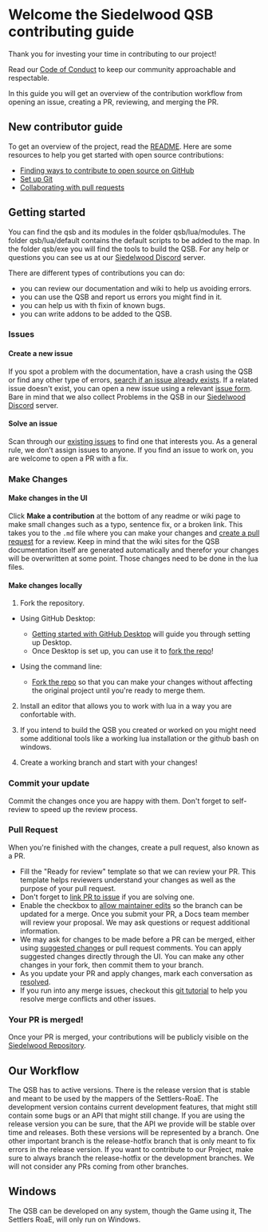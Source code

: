 # Welcome the Siedelwood QSB contributing guide

Thank you for investing your time in contributing to our project!

Read our [Code of Conduct](./CODE_OF_CONDUCT.md) to keep our community approachable and respectable.

In this guide you will get an overview of the contribution workflow from opening an issue, creating a PR, reviewing, and merging the PR.

## New contributor guide

To get an overview of the project, read the [README](README.md). Here are some resources to help you get started with open source contributions:

- [Finding ways to contribute to open source on GitHub](https://docs.github.com/en/get-started/exploring-projects-on-github/finding-ways-to-contribute-to-open-source-on-github)
- [Set up Git](https://docs.github.com/en/get-started/quickstart/set-up-git)
- [Collaborating with pull requests](https://docs.github.com/en/github/collaborating-with-pull-requests)

## Getting started

You can find the qsb and its modules in the folder qsb/lua/modules. The folder qsb/lua/default contains the default scripts to be added to the map. In the folder qsb/exe you will find the tools to build the QSB. For any help or questions you can see us at our [Siedelwood Discord](https://discord.gg/Duhxe7jThs) server.

There are different types of contributions you can do:

- you can review our documentation and wiki to help us avoiding errors.
- you can use the QSB and report us errors you might find in it.
- you can help us with th fixin of known bugs.
- you can write addons to be added to the QSB.

### Issues

#### Create a new issue

If you spot a problem with the documentation, have a crash using the QSB or find any other type of errors, [search if an issue already exists](https://docs.github.com/en/github/searching-for-information-on-github/searching-on-github/searching-issues-and-pull-requests#search-by-the-title-body-or-comments). If a related issue doesn't exist, you can open a new issue using a relevant [issue form](https://github.com/Siedelwood/Revision/issues/new/choose). Bare in mind that we also collect Problems in the QSB in our [Siedelwood Discord](https://discord.gg/Duhxe7jThs) server.

#### Solve an issue

Scan through our [existing issues](https://github.com/Siedelwood/Revision/issues) to find one that interests you. As a general rule, we don’t assign issues to anyone. If you find an issue to work on, you are welcome to open a PR with a fix.

### Make Changes

#### Make changes in the UI

Click **Make a contribution** at the bottom of any readme or wiki page to make small changes such as a typo, sentence fix, or a broken link. This takes you to the `.md` file where you can make your changes and [create a pull request](#pull-request) for a review. Keep in mind that the wiki sites for the QSB documentation itself are generated automatically and therefor your changes will be overwritten at some point. Those changes need to be done in the lua files.

#### Make changes locally

1. Fork the repository.
- Using GitHub Desktop:
  - [Getting started with GitHub Desktop](https://docs.github.com/en/desktop/installing-and-configuring-github-desktop/getting-started-with-github-desktop) will guide you through setting up Desktop.
  - Once Desktop is set up, you can use it to [fork the repo](https://docs.github.com/en/desktop/contributing-and-collaborating-using-github-desktop/cloning-and-forking-repositories-from-github-desktop)!

- Using the command line:
  - [Fork the repo](https://docs.github.com/en/github/getting-started-with-github/fork-a-repo#fork-an-example-repository) so that you can make your changes without affecting the original project until you're ready to merge them.

2. Install an editor that allows you to work with lua in a way you are confortable with.

3. If you intend to build the QSB you created or worked on you might need some additional tools like a working lua installation or the github bash on windows.

4. Create a working branch and start with your changes!

### Commit your update

Commit the changes once you are happy with them. Don't forget to self-review to speed up the review process.

### Pull Request

When you're finished with the changes, create a pull request, also known as a PR.
- Fill the "Ready for review" template so that we can review your PR. This template helps reviewers understand your changes as well as the purpose of your pull request.
- Don't forget to [link PR to issue](https://docs.github.com/en/issues/tracking-your-work-with-issues/linking-a-pull-request-to-an-issue) if you are solving one.
- Enable the checkbox to [allow maintainer edits](https://docs.github.com/en/github/collaborating-with-issues-and-pull-requests/allowing-changes-to-a-pull-request-branch-created-from-a-fork) so the branch can be updated for a merge.
Once you submit your PR, a Docs team member will review your proposal. We may ask questions or request additional information.
- We may ask for changes to be made before a PR can be merged, either using [suggested changes](https://docs.github.com/en/github/collaborating-with-issues-and-pull-requests/incorporating-feedback-in-your-pull-request) or pull request comments. You can apply suggested changes directly through the UI. You can make any other changes in your fork, then commit them to your branch.
- As you update your PR and apply changes, mark each conversation as [resolved](https://docs.github.com/en/github/collaborating-with-issues-and-pull-requests/commenting-on-a-pull-request#resolving-conversations).
- If you run into any merge issues, checkout this [git tutorial](https://github.com/skills/resolve-merge-conflicts) to help you resolve merge conflicts and other issues.

### Your PR is merged!

Once your PR is merged, your contributions will be publicly visible on the [Siedelwood Repository](https://github.com/Siedelwood/Revision).

## Our Workflow

The QSB has to active versions. There is the release version that is stable and meant to be used by the mappers of the Settlers-RoaE. The development version contains current development features, that might still contain some bugs or an API that might still change. If you are using the release version you can be sure, that the API we provide will be stable over time and releases. Both these versions will be represented by a branch. One other important branch is the release-hotfix branch that is only meant to fix errors in the release version. If you want to contribute to our Project, make sure to always branch the release-hotfix or the development branches. We will not consider any PRs coming from other branches.

## Windows

The QSB can be developed on any system, though the Game using it, The Settlers RoaE, will only run on Windows.

